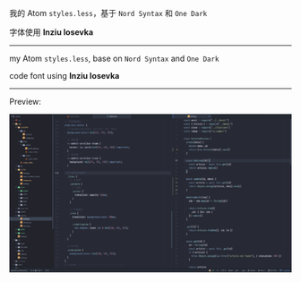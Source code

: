 我的 Atom `styles.less`，基于 `Nord Syntax` 和 `One Dark`

字体使用 **Inziu Iosevka**

---

my Atom `styles.less`, base on `Nord Syntax` and `One Dark`

code font using **Inziu Iosevka**

---

Preview:

![image](./preview.png)
